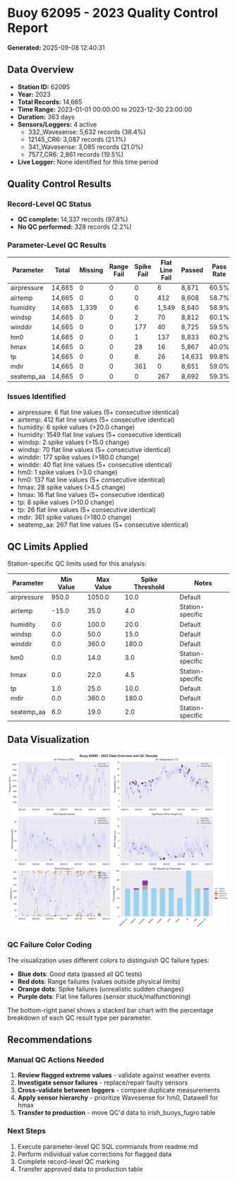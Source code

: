 # Buoy 62095 - 2023 Quality Control Report

**Generated:** 2025-09-08 12:40:31

## Data Overview

- **Station ID:** 62095
- **Year:** 2023
- **Total Records:** 14,665
- **Time Range:** 2023-01-01 00:00:00 to 2023-12-30 23:00:00
- **Duration:** 363 days
- **Sensors/Loggers:** 4 active
  - 332_Wavesense: 5,632 records (38.4%)
  - 12145_CR6: 3,087 records (21.1%)
  - 341_Wavesense: 3,085 records (21.0%)
  - 7577_CR6: 2,861 records (19.5%)
- **Live Logger:** None identified for this time period

## Quality Control Results

### Record-Level QC Status

- **QC complete:** 14,337 records (97.8%)
- **No QC performed:** 328 records (2.2%)

### Parameter-Level QC Results

| Parameter | Total | Missing | Range Fail | Spike Fail | Flat Line Fail | Passed | Pass Rate |
|-----------|--------|---------|------------|------------|----------------|--------|-----------|
| airpressure | 14,665 | 0 | 0 | 0 | 6 | 8,871 | 60.5% |
| airtemp | 14,665 | 0 | 0 | 0 | 412 | 8,608 | 58.7% |
| humidity | 14,665 | 1,339 | 0 | 6 | 1,549 | 8,640 | 58.9% |
| windsp | 14,665 | 0 | 0 | 2 | 70 | 8,812 | 60.1% |
| winddir | 14,665 | 0 | 0 | 177 | 40 | 8,725 | 59.5% |
| hm0 | 14,665 | 0 | 0 | 1 | 137 | 8,833 | 60.2% |
| hmax | 14,665 | 0 | 0 | 28 | 16 | 5,867 | 40.0% |
| tp | 14,665 | 0 | 0 | 8 | 26 | 14,631 | 99.8% |
| mdir | 14,665 | 0 | 0 | 361 | 0 | 8,651 | 59.0% |
| seatemp_aa | 14,665 | 0 | 0 | 0 | 267 | 8,692 | 59.3% |

### Issues Identified

- airpressure: 6 flat line values (5+ consecutive identical)
- airtemp: 412 flat line values (5+ consecutive identical)
- humidity: 6 spike values (>20.0 change)
- humidity: 1549 flat line values (5+ consecutive identical)
- windsp: 2 spike values (>15.0 change)
- windsp: 70 flat line values (5+ consecutive identical)
- winddir: 177 spike values (>180.0 change)
- winddir: 40 flat line values (5+ consecutive identical)
- hm0: 1 spike values (>3.0 change)
- hm0: 137 flat line values (5+ consecutive identical)
- hmax: 28 spike values (>4.5 change)
- hmax: 16 flat line values (5+ consecutive identical)
- tp: 8 spike values (>10.0 change)
- tp: 26 flat line values (5+ consecutive identical)
- mdir: 361 spike values (>180.0 change)
- seatemp_aa: 267 flat line values (5+ consecutive identical)

## QC Limits Applied

Station-specific QC limits used for this analysis:

| Parameter | Min Value | Max Value | Spike Threshold | Notes |
|-----------|-----------|-----------|-----------------|-------|
| airpressure | 950.0 | 1050.0 | 10.0 | Default |
| airtemp | -15.0 | 35.0 | 4.0 | Station-specific |
| humidity | 0.0 | 100.0 | 20.0 | Default |
| windsp | 0.0 | 50.0 | 15.0 | Default |
| winddir | 0.0 | 360.0 | 180.0 | Default |
| hm0 | 0.0 | 14.0 | 3.0 | Station-specific |
| hmax | 0.0 | 22.0 | 4.5 | Station-specific |
| tp | 1.0 | 25.0 | 10.0 | Default |
| mdir | 0.0 | 360.0 | 180.0 | Default |
| seatemp_aa | 6.0 | 19.0 | 2.0 | Station-specific |

## Data Visualization

![QC Overview](buoy_62095_2023_qc_overview.png)

### QC Failure Color Coding

The visualization uses different colors to distinguish QC failure types:

- **Blue dots**: Good data (passed all QC tests)
- **Red dots**: Range failures (values outside physical limits)
- **Orange dots**: Spike failures (unrealistic sudden changes)
- **Purple dots**: Flat line failures (sensor stuck/malfunctioning)

The bottom-right panel shows a stacked bar chart with the percentage breakdown of each QC result type per parameter.

## Recommendations

### Manual QC Actions Needed

1. **Review flagged extreme values** - validate against weather events
2. **Investigate sensor failures** - replace/repair faulty sensors
3. **Cross-validate between loggers** - compare duplicate measurements
4. **Apply sensor hierarchy** - prioritize Wavesense for hm0, Datawell for hmax
5. **Transfer to production** - move QC'd data to irish_buoys_fugro table

### Next Steps

1. Execute parameter-level QC SQL commands from readme.md
2. Perform individual value corrections for flagged data
3. Complete record-level QC marking
4. Transfer approved data to production table
